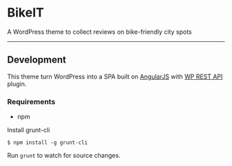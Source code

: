 # BikeIT

A WordPress theme to collect reviews on bike-friendly city spots

---

## Development

This theme turn WordPress into a SPA built on [AngularJS](https://angularjs.org/) with [WP REST API](http://wp-api.org/) plugin.

### Requirements

 - npm

Install grunt-cli

```
$ npm install -g grunt-cli
```

Run `grunt` to watch for source changes.
